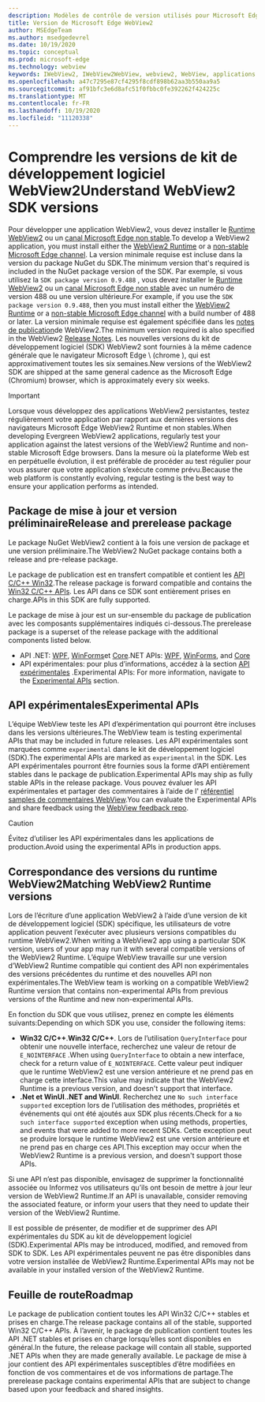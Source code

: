 ```yaml
---
description: Modèles de contrôle de version utilisés pour Microsoft Edge WebView2
title: Version de Microsoft Edge WebView2
author: MSEdgeTeam
ms.author: msedgedevrel
ms.date: 10/19/2020
ms.topic: conceptual
ms.prod: microsoft-edge
ms.technology: webview
keywords: IWebView2, IWebView2WebView, webview2, WebView, applications WPF, WPF, Edge, ICoreWebView2, ICoreWebView2Host, contrôle de navigateur, html Edge
ms.openlocfilehash: a47c7295e87cf4295f8cdf898b62aa3b550aa9a5
ms.sourcegitcommit: af91bfc3e6d8afc51f0fbbc0fe392262f424225c
ms.translationtype: MT
ms.contentlocale: fr-FR
ms.lasthandoff: 10/19/2020
ms.locfileid: "11120338"
---
```

# <span data-ttu-id="1f1ca-104">Comprendre les versions de kit de développement logiciel WebView2</span><span class="sxs-lookup"><span data-stu-id="1f1ca-104">Understand WebView2 SDK versions</span></span>  

<span data-ttu-id="1f1ca-105">Pour développer une application WebView2, vous devez installer le [Runtime WebView2][MicrosoftDeveloperEdgeWebview2] ou un [canal Microsoft Edge non stable][MicrosoftedgeinsiderDownload].</span><span class="sxs-lookup"><span data-stu-id="1f1ca-105">To develop a WebView2 application, you must install either the [WebView2 Runtime][MicrosoftDeveloperEdgeWebview2] or a [non-stable Microsoft Edge channel][MicrosoftedgeinsiderDownload].</span></span>  <span data-ttu-id="1f1ca-106">La version minimale requise est incluse dans la version du package NuGet du SDK.</span><span class="sxs-lookup"><span data-stu-id="1f1ca-106">The minimum version that's required is included in the NuGet package version of the SDK.</span></span>  <span data-ttu-id="1f1ca-107">Par exemple, si vous utilisez la `SDK package version 0.9.488` , vous devez installer le [Runtime WebView2][MicrosoftDeveloperEdgeWebview2] ou un [canal Microsoft Edge non stable][MicrosoftedgeinsiderDownload] avec un numéro de version 488 ou une version ultérieure.</span><span class="sxs-lookup"><span data-stu-id="1f1ca-107">For example, if you use the `SDK package version 0.9.488`, then you must install either the [WebView2 Runtime][MicrosoftDeveloperEdgeWebview2] or a [non-stable Microsoft Edge channel][MicrosoftedgeinsiderDownload] with a build number of 488 or later.</span></span>  <span data-ttu-id="1f1ca-108">La version minimale requise est également spécifiée dans les [notes de publication][Releasenotes]de WebView2.</span><span class="sxs-lookup"><span data-stu-id="1f1ca-108">The minimum version required is also specified in the WebView2 [Release Notes][Releasenotes].</span></span>  <span data-ttu-id="1f1ca-109">Les nouvelles versions du kit de développement logiciel (SDK) WebView2 sont fournies à la même cadence générale que le navigateur Microsoft Edge \ (chrome \), qui est approximativement toutes les six semaines.</span><span class="sxs-lookup"><span data-stu-id="1f1ca-109">New versions of the WebView2 SDK are shipped at the same general cadence as the Microsoft Edge \(Chromium\) browser, which is approximately every six weeks.</span></span>  

> [!IMPORTANT]
> <span data-ttu-id="1f1ca-110">Lorsque vous développez des applications WebView2 persistantes, testez régulièrement votre application par rapport aux dernières versions des navigateurs Microsoft Edge WebView2 Runtime et non stables.</span><span class="sxs-lookup"><span data-stu-id="1f1ca-110">When developing Evergreen WebView2 applications, regularly test your application against the latest versions of the WebView2 Runtime and non-stable Microsoft Edge browsers.</span></span>  <span data-ttu-id="1f1ca-111">Dans la mesure où la plateforme Web est en perpétuelle évolution, il est préférable de procéder au test régulier pour vous assurer que votre application s’exécute comme prévu.</span><span class="sxs-lookup"><span data-stu-id="1f1ca-111">Because the web platform is constantly evolving, regular testing is the best way to ensure your application performs as intended.</span></span>  

## <span data-ttu-id="1f1ca-112">Package de mise à jour et version préliminaire</span><span class="sxs-lookup"><span data-stu-id="1f1ca-112">Release and prerelease package</span></span>  

<span data-ttu-id="1f1ca-113">Le package NuGet WebView2 contient à la fois une version de package et une version préliminaire.</span><span class="sxs-lookup"><span data-stu-id="1f1ca-113">The WebView2 NuGet package contains both a release and pre-release package.</span></span>  

<span data-ttu-id="1f1ca-114">Le package de publication est en transfert compatible et contient les [API C/C++ Win32][ReferenceWin32].</span><span class="sxs-lookup"><span data-stu-id="1f1ca-114">The release package is forward compatible and contains the [Win32 C/C++ APIs][ReferenceWin32].</span></span>  <span data-ttu-id="1f1ca-115">Les API dans ce SDK sont entièrement prises en charge.</span><span class="sxs-lookup"><span data-stu-id="1f1ca-115">APIs in this SDK are fully supported.</span></span>  

<span data-ttu-id="1f1ca-116">Le package de mise à jour est un sur-ensemble du package de publication avec les composants supplémentaires indiqués ci-dessous.</span><span class="sxs-lookup"><span data-stu-id="1f1ca-116">The prerelease package is a superset of the release package with the additional components listed below.</span></span>  

*   <span data-ttu-id="1f1ca-117">API .NET: [WPF][DotnetMicrosoftWebWebview2WpfNamespace], [WinForms][DotnetMicrosoftWebWebview2WinformsNamespace]et [Core][DotnetMicrosoftWebWebview2CoreNamespace]</span><span class="sxs-lookup"><span data-stu-id="1f1ca-117">.NET APIs: [WPF][DotnetMicrosoftWebWebview2WpfNamespace], [WinForms][DotnetMicrosoftWebWebview2WinformsNamespace], and [Core][DotnetMicrosoftWebWebview2CoreNamespace]</span></span>  
*   <span data-ttu-id="1f1ca-118">API expérimentales: pour plus d’informations, accédez à la section [API expérimentales](#experimental-apis) .</span><span class="sxs-lookup"><span data-stu-id="1f1ca-118">Experimental APIs:  For more information, navigate to the [Experimental APIs](#experimental-apis) section.</span></span>  

## <span data-ttu-id="1f1ca-119">API expérimentales</span><span class="sxs-lookup"><span data-stu-id="1f1ca-119">Experimental APIs</span></span>  

<span data-ttu-id="1f1ca-120">L’équipe WebView teste les API d’expérimentation qui pourront être incluses dans les versions ultérieures.</span><span class="sxs-lookup"><span data-stu-id="1f1ca-120">The WebView team is testing experimental APIs that may be included in future releases.</span></span>  <span data-ttu-id="1f1ca-121">Les API expérimentales sont marquées comme `experimental` dans le kit de développement logiciel (SDK).</span><span class="sxs-lookup"><span data-stu-id="1f1ca-121">The experimental APIs are marked as `experimental` in the SDK.</span></span>  <span data-ttu-id="1f1ca-122">Les API expérimentales pourront être fournies sous la forme d’API entièrement stables dans le package de publication.</span><span class="sxs-lookup"><span data-stu-id="1f1ca-122">Experimental APIs may ship as fully stable APIs in the release package.</span></span>  <span data-ttu-id="1f1ca-123">Vous pouvez évaluer les API expérimentales et partager des commentaires à l’aide de l' [référentiel samples de commentaires WebView][GithubMicrosoftedgeWebviewfeedback].</span><span class="sxs-lookup"><span data-stu-id="1f1ca-123">You can evaluate the Experimental APIs and share feedback using the [WebView feedback repo][GithubMicrosoftedgeWebviewfeedback].</span></span>  

> [!CAUTION]
> <span data-ttu-id="1f1ca-124">Évitez d’utiliser les API expérimentales dans les applications de production.</span><span class="sxs-lookup"><span data-stu-id="1f1ca-124">Avoid using the experimental APIs in production apps.</span></span>  

## <span data-ttu-id="1f1ca-125">Correspondance des versions du runtime WebView2</span><span class="sxs-lookup"><span data-stu-id="1f1ca-125">Matching WebView2 Runtime versions</span></span>  

<span data-ttu-id="1f1ca-126">Lors de l’écriture d’une application WebView2 à l’aide d’une version de kit de développement logiciel (SDK) spécifique, les utilisateurs de votre application peuvent l’exécuter avec plusieurs versions compatibles du runtime WebView2.</span><span class="sxs-lookup"><span data-stu-id="1f1ca-126">When writing a WebView2 app using a particular SDK version, users of your app may run it with several compatible versions of the WebView2 Runtime.</span></span>  <span data-ttu-id="1f1ca-127">L’équipe WebView travaille sur une version d’WebView2 Runtime compatible qui contient des API non expérimentales des versions précédentes du runtime et des nouvelles API non expérimentales.</span><span class="sxs-lookup"><span data-stu-id="1f1ca-127">The WebView team is working on a compatible WebView2 Runtime version that contains non-experimental APIs from previous versions of the Runtime and new non-experimental APIs.</span></span>  

<span data-ttu-id="1f1ca-128">En fonction du SDK que vous utilisez, prenez en compte les éléments suivants:</span><span class="sxs-lookup"><span data-stu-id="1f1ca-128">Depending on which SDK you use, consider the following items:</span></span> 

*   <span data-ttu-id="1f1ca-129">**Win32 C/C++**.</span><span class="sxs-lookup"><span data-stu-id="1f1ca-129">**Win32 C/C++**.</span></span>  <span data-ttu-id="1f1ca-130">Lors de l’utilisation `QueryInterface` pour obtenir une nouvelle interface, recherchez une valeur de retour de `E_NOINTERFACE` .</span><span class="sxs-lookup"><span data-stu-id="1f1ca-130">When using `QueryInterface` to obtain a new interface, check for a return value of `E_NOINTERFACE`.</span></span>  <span data-ttu-id="1f1ca-131">Cette valeur peut indiquer que le runtime WebView2 est une version antérieure et ne prend pas en charge cette interface.</span><span class="sxs-lookup"><span data-stu-id="1f1ca-131">This value may indicate that the WebView2 Runtime is a previous version, and doesn't support that interface.</span></span>  
*   <span data-ttu-id="1f1ca-132">**.Net et WinUI**.</span><span class="sxs-lookup"><span data-stu-id="1f1ca-132">**.NET and WinUI**.</span></span>  <span data-ttu-id="1f1ca-133">Recherchez une `No such interface supported` exception lors de l’utilisation des méthodes, propriétés et événements qui ont été ajoutés aux SDK plus récents.</span><span class="sxs-lookup"><span data-stu-id="1f1ca-133">Check for a `No such interface supported` exception when using methods, properties, and events that were added to more recent SDKs.</span></span>  <span data-ttu-id="1f1ca-134">Cette exception peut se produire lorsque le runtime WebView2 est une version antérieure et ne prend pas en charge ces API.</span><span class="sxs-lookup"><span data-stu-id="1f1ca-134">This exception may occur when the WebView2 Runtime is a previous version, and doesn't support those APIs.</span></span>  

<span data-ttu-id="1f1ca-135">Si une API n’est pas disponible, envisagez de supprimer la fonctionnalité associée ou Informez vos utilisateurs qu’ils ont besoin de mettre à jour leur version de WebView2 Runtime.</span><span class="sxs-lookup"><span data-stu-id="1f1ca-135">If an API is unavailable, consider removing the associated feature, or inform your users that they need to update their version of the WebView2 Runtime.</span></span>  

<span data-ttu-id="1f1ca-136">Il est possible de présenter, de modifier et de supprimer des API expérimentales du SDK au kit de développement logiciel (SDK).</span><span class="sxs-lookup"><span data-stu-id="1f1ca-136">Experimental APIs may be introduced, modified, and removed from SDK to SDK.</span></span>  <span data-ttu-id="1f1ca-137">Les API expérimentales peuvent ne pas être disponibles dans votre version installée de WebView2 Runtime.</span><span class="sxs-lookup"><span data-stu-id="1f1ca-137">Experimental APIs may not be available in your installed version of the WebView2 Runtime.</span></span>  

## <span data-ttu-id="1f1ca-138">Feuille de route</span><span class="sxs-lookup"><span data-stu-id="1f1ca-138">Roadmap</span></span>  

<span data-ttu-id="1f1ca-139">Le package de publication contient toutes les API Win32 C/C++ stables et prises en charge.</span><span class="sxs-lookup"><span data-stu-id="1f1ca-139">The release package contains all of the stable, supported Win32 C/C++ APIs.</span></span>  <span data-ttu-id="1f1ca-140">À l’avenir, le package de publication contient toutes les API .NET stables et prises en charge lorsqu’elles sont disponibles en général.</span><span class="sxs-lookup"><span data-stu-id="1f1ca-140">In the future, the release package will contain all stable, supported .NET APIs when they are made generally available.</span></span>  <span data-ttu-id="1f1ca-141">Le package de mise à jour contient des API expérimentales susceptibles d’être modifiées en fonction de vos commentaires et de vos informations de partage.</span><span class="sxs-lookup"><span data-stu-id="1f1ca-141">The prerelease package contains experimental APIs that are subject to change based upon your feedback and shared insights.</span></span>  

<!--## Versioning  

After you have used a particular version of the SDK to build your app, your app may end up running with an older or newer version of installed browser binaries.  Until version 1.0.0.0 of WebView2 there may be breaking changes during updates that prevent your SDK from working with different versions of installed browser binaries.  After version 1.0.0.0, different versions of the SDK may work with different versions of the installed browser by using the following best practices.  

1.  To account for breaking changes to the API be sure to check for failure when requesting the DLL export `CreateCoreWebView2Environment` and when running `QueryInterface` on any `CoreWebView2` object.  A return value of `E_NOINTERFACE` indicates that the SDK is not compatible with the Microsoft Edge browser binaries.  
1.  Checking for failure from `QueryInterface` also accounts for cases where the SDK is newer than the version of the Microsoft Edge browser and your app attempts to use an interface of which the Microsoft Edge browser is unaware.  

1.  When an interface is unavailable, you may consider disabling the associated feature if possible, or otherwise informing your users to update their browsers.  -->  

<!--links -->  

[Releasenotes]: ../releasenotes.md "Notes de publication pour WebView2 SDK | Documents Microsoft"  

[DeployedgeChannels]: /deployedge/microsoft-edge-channels "Vue d’ensemble des canaux Microsoft Edge | Documents Microsoft"  

[DotnetMicrosoftWebWebview2CoreNamespace]: /dotnet/api/microsoft.web.webview2.core "Espace de noms Microsoft. Web. WebView2. Core | Documents Microsoft"  
[DotnetMicrosoftWebWebview2WpfNamespace]: /dotnet/api/microsoft.web.webview2.wpf "Espace de noms Microsoft. Web. WebView2. WPF | Documents Microsoft"  
[DotnetMicrosoftWebWebview2WinformsNamespace]: /dotnet/api/microsoft.web.webview2.winforms "Espace de noms Microsoft. Web. WebView2. WinForms | Documents Microsoft"  
[ReferenceWin32]: /microsoft-edge/webview2/reference/win32 "Référence C++ Win32 WebView2 | Documents Microsoft"  

[MicrosoftDeveloperEdgeWebview2]: https://developer.microsoft.com/microsoft-edge/webview2/ "Microsoft Edge WebView2 | Développeur Microsoft"  

[GithubMicrosoftedgeWebviewfeedback]: https://github.com/MicrosoftEdge/WebViewFeedback "Commentaires sur le WebView-MicrosoftEdge/WebViewFeedback | GitHub"  

[MicrosoftedgeinsiderDownload]: https://www.microsoftedgeinsider.com/download "Télécharger les canaux Microsoft Edge Insider"  
